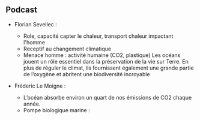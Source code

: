 ## Podcast
- Florian Sevellec : 
  - Role, capacité capter le chaleur, transport chaleur impactant l'homme
  - Receptif au changement climatique
  - Menace homme : activité humaine (CO2, plastique)
  Les océans jouent un rôle essentiel dans la préservation de la vie sur Terre. En plus de réguler le climat, ils fournissent également une grande
partie de l’oxygène et abritent une biodiversité incroyable

- Fréderic Le Moigne :
  - L’océan absorbe environ un quart de nos émissions de CO2 chaque année.
  - Pompe biologique marine : 
